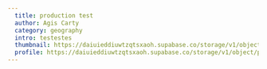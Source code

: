 ```yaml
---
  title: production test
  author: Agis Carty
  category: geography
  intro: testestes
  thumbnail: https://daiuieddiuwtzqtsxaoh.supabase.co/storage/v1/object/public/images/articles/production-testthumbnail:a2c4909f4b3342fda4857fff3a4fc00f
  profile: https://daiuieddiuwtzqtsxaoh.supabase.co/storage/v1/object/public/images/users/8f158250-e7e5-4d32-b6e7-570cf06c680d-profile.jpg
---
```


    
